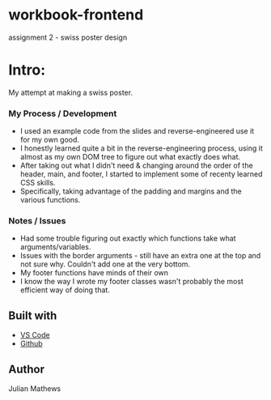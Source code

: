 # workbook-frontend
assignment 2 - swiss poster design

# Intro:
My attempt at making a swiss poster.


### My Process / Development

- I used an example code from the slides and reverse-engineered use it for my own good.
- I honestly learned quite a bit in the reverse-engineering process, using it almost as my own DOM tree to figure out what exactly does what.
- After taking out what I didn't need & changing around the order of the header, main, and footer, I started to implement some of recenty learned CSS skills. 
- Specifically, taking advantage of the padding and margins and the various functions.


### Notes / Issues
- Had some trouble figuring out exactly which functions take what arguments/variables.
- Issues with the border arguments - still have an extra one at the top and not sure why. Couldn't add one at the very bottom.
- My footer functions have minds of their own
- I know the way I wrote my footer classes wasn't probably the most efficient way of doing that.

## Built with

* [VS Code](https://code.visualstudio.com/)
* [Github](https://github.com)

## Author

Julian Mathews
